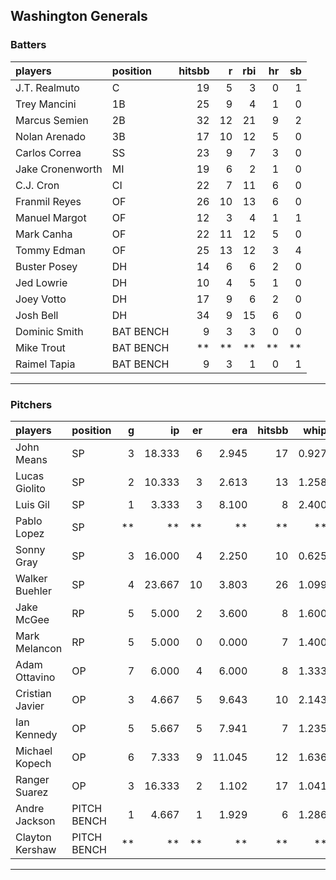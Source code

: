 ## Washington Generals

### Batters

 
|players          |position  | hitsbb|  r| rbi| hr| sb| 
|:----------------|:---------|------:|--:|---:|--:|--:| 
|J.T. Realmuto    |C         |     19|  5|   3|  0|  1| 
|Trey Mancini     |1B        |     25|  9|   4|  1|  0| 
|Marcus Semien    |2B        |     32| 12|  21|  9|  2| 
|Nolan Arenado    |3B        |     17| 10|  12|  5|  0| 
|Carlos Correa    |SS        |     23|  9|   7|  3|  0| 
|Jake Cronenworth |MI        |     19|  6|   2|  1|  0| 
|C.J. Cron        |CI        |     22|  7|  11|  6|  0| 
|Franmil Reyes    |OF        |     26| 10|  13|  6|  0| 
|Manuel Margot    |OF        |     12|  3|   4|  1|  1| 
|Mark Canha       |OF        |     22| 11|  12|  5|  0| 
|Tommy Edman      |OF        |     25| 13|  12|  3|  4| 
|Buster Posey     |DH        |     14|  6|   6|  2|  0| 
|Jed Lowrie       |DH        |     10|  4|   5|  1|  0| 
|Joey Votto       |DH        |     17|  9|   6|  2|  0| 
|Josh Bell        |DH        |     34|  9|  15|  6|  0| 
|Dominic Smith    |BAT BENCH |      9|  3|   3|  0|  0| 
|Mike Trout       |BAT BENCH |     **| **|  **| **| **| 
|Raimel Tapia     |BAT BENCH |      9|  3|   1|  0|  1| 

* * *

### Pitchers

 
|players         |position    |  g|     ip| er|    era| hitsbb|  whip| so|  w| sv| 
|:---------------|:-----------|--:|------:|--:|------:|------:|-----:|--:|--:|--:| 
|John Means      |SP          |  3| 18.333|  6|  2.945|     17| 0.927| 15|  0|  0| 
|Lucas Giolito   |SP          |  2| 10.333|  3|  2.613|     13| 1.258| 11|  0|  0| 
|Luis Gil        |SP          |  1|  3.333|  3|  8.100|      8| 2.400|  6|  0|  0| 
|Pablo Lopez     |SP          | **|     **| **|     **|     **|    **| **| **| **| 
|Sonny Gray      |SP          |  3| 16.000|  4|  2.250|     10| 0.625| 17|  2|  0| 
|Walker Buehler  |SP          |  4| 23.667| 10|  3.803|     26| 1.099| 19|  1|  0| 
|Jake McGee      |RP          |  5|  5.000|  2|  3.600|      8| 1.600|  3|  0|  2| 
|Mark Melancon   |RP          |  5|  5.000|  0|  0.000|      7| 1.400|  6|  1|  3| 
|Adam Ottavino   |OP          |  7|  6.000|  4|  6.000|      8| 1.333| 11|  2|  3| 
|Cristian Javier |OP          |  3|  4.667|  5|  9.643|     10| 2.143|  6|  0|  0| 
|Ian Kennedy     |OP          |  5|  5.667|  5|  7.941|      7| 1.235|  9|  1|  2| 
|Michael Kopech  |OP          |  6|  7.333|  9| 11.045|     12| 1.636| 15|  1|  0| 
|Ranger Suarez   |OP          |  3| 16.333|  2|  1.102|     17| 1.041| 18|  1|  0| 
|Andre Jackson   |PITCH BENCH |  1|  4.667|  1|  1.929|      6| 1.286|  2|  0|  0| 
|Clayton Kershaw |PITCH BENCH | **|     **| **|     **|     **|    **| **| **| **| 


* * *


